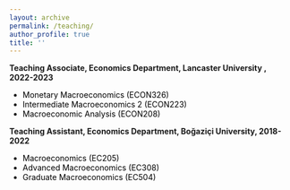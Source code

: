 ```yaml
---
layout: archive
permalink: /teaching/
author_profile: true
title: ''
---
```


**Teaching Associate, Economics Department, Lancaster University , 2022-2023**

   * <span style="color:Black; font-size: 14px"> Monetary Macroeconomics (ECON326) </span> 
   * <span style="color:Black; font-size: 14px">   Intermediate Macroeconomics 2 (ECON223) </span>
   * <span style="color:Black; font-size: 14px">   Macroeconomic Analysis (ECON208)</span> 

**Teaching Assistant, Economics Department, Boğaziçi University, 2018-2022**

  * <span style="color:Black; font-size: 14px">  Macroeconomics (EC205)</span> 
   * <span style="color:Black; font-size: 14px">  Advanced Macroeconomics (EC308)</span> 
   * <span style="color:Black; font-size: 14px">  Graduate Macroeconomics (EC504)</span> 
